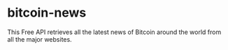 # bitcoin-news
This Free API retrieves all the latest news of Bitcoin around the world from all the major websites.
